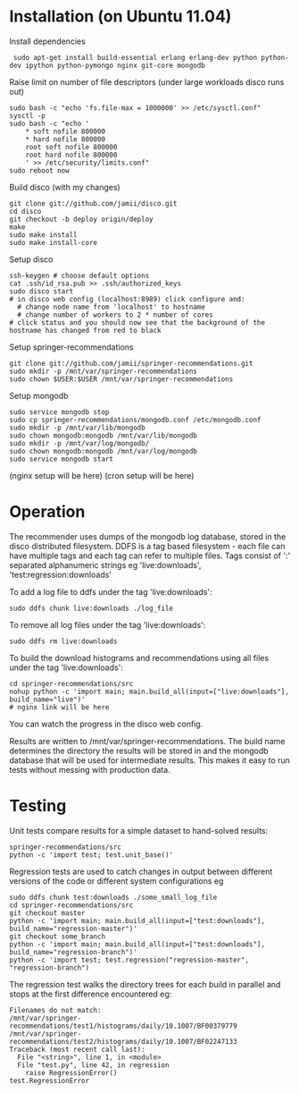 # Installation (on Ubuntu 11.04)

Install dependencies

     sudo apt-get install build-essential erlang erlang-dev python python-dev ipython python-pymongo nginx git-core mongodb

Raise limit on number of file descriptors (under large workloads disco runs out)

    sudo bash -c "echo 'fs.file-max = 1000000' >> /etc/sysctl.conf"
    sysctl -p
    sudo bash -c "echo '
        * soft nofile 800000
        * hard nofile 800000
        root soft nofile 800000
        root hard nofile 800000
        ' >> /etc/security/limits.conf"
    sudo reboot now

Build disco (with my changes)

    git clone git://github.com/jamii/disco.git
    cd disco
    git checkout -b deploy origin/deploy
    make
    sudo make install
    sudo make install-core

Setup disco

    ssh-keygen # choose default options
    cat .ssh/id_rsa.pub >> .ssh/authorized_keys
    sudo disco start
    # in disco web config (localhost:8989) click configure and:
      # change node name from 'localhost' to hostname
      # change number of workers to 2 * number of cores
    # click status and you should now see that the background of the hostname has changed from red to black

 Setup springer-recommendations

    git clone git://github.com/jamii/springer-recommendations.git
    sudo mkdir -p /mnt/var/springer-recommendations
    sudo chown $USER:$USER /mnt/var/springer-recommendations

 Setup mongodb

    sudo service mongodb stop
    sudo cp springer-recommendations/mongodb.conf /etc/mongodb.conf
    sudo mkdir -p /mnt/var/lib/mongodb
    sudo chown mongodb:mongodb /mnt/var/lib/mongodb
    sudo mkdir -p /mnt/var/log/mongodb/
    sudo chown mongodb:mongodb /mnt/var/log/mongodb
    sudo service mongodb start

(nginx setup will be here)
(cron setup will be here)

# Operation

The recommender uses dumps of the mongodb log database, stored in the disco distributed filesystem. DDFS is a tag based filesystem - each file can have multiple tags and each tag can refer to multiple files. Tags consist of ':' separated alphanumeric strings eg 'live:downloads', 'test:regression:downloads'

To add a log file to ddfs under the tag 'live:downloads':

    sudo ddfs chunk live:downloads ./log_file

To remove all log files under the tag 'live:downloads':

    sudo ddfs rm live:downloads

To build the download histograms and recommendations using all files under the tag 'live:downloads':

    cd springer-recommendations/src
    nohup python -c 'import main; main.build_all(input=["live:downloads"], build_name="live")'
    # nginx link will be here

You can watch the progress in the disco web config.

Results are written to /mnt/var/springer-recommendations. The build name determines the directory the results will be stored in and the mongodb database that will be used for intermediate results. This makes it easy to run tests without messing with production data.

# Testing

Unit tests compare results for a simple dataset to hand-solved results:

    springer-recommendations/src
    python -c 'import test; test.unit_base()'

Regression tests are used to catch changes in output between different versions of the code or different system configurations eg

    sudo ddfs chunk test:downloads ./some_small_log_file
    cd springer-recommendations/src
    git checkout master
    python -c 'import main; main.build_all(input=["test:downloads"], build_name="regression-master")'
    git checkout some_branch
    python -c 'import main; main.build_all(input=["test:downloads"], build_name="regression-branch")'
    python -c 'import test; test.regression("regression-master", "regression-branch")

The regression test walks the directory trees for each build in parallel and stops at the first difference encountered eg:

    Filenames do not match:
    /mnt/var/springer-recommendations/test1/histograms/daily/10.1007/BF00379779
    /mnt/var/springer-recommendations/test2/histograms/daily/10.1007/BF02247133
    Traceback (most recent call last):
      File "<string>", line 1, in <module>
      File "test.py", line 42, in regression
        raise RegressionError()
    test.RegressionError
